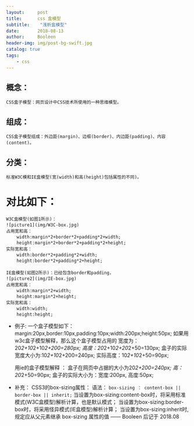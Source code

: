 ```yaml
---
layout:     post
title:      css 盒模型
subtitle:    "浅析盒模型"
date:       2018-08-13
author:     Booleen
header-img: img/post-bg-swift.jpg
catalog: true
tags:
    - css
---
```


## 概念：
	CSS盒子模型：网页设计中CSS技术所使用的一种思维模型。

## 组成：
	CSS盒子模型组成：外边距(margin)、边框(border)、内边距(padding)、内容(content)。

## 分类：
	标准W3C模和IE盒模型(宽(width)和高(height)包括属性的不同)。
	
# 对比如下：
	W3C盒模型(如图1所示)：
	![picture1](img/W3C-box.jpg)
	占用宽和高：
		width:margin*2+border*2+padding*2+width;
	    height:margin*2+border*2+padding*2+height;
	实际宽和高：
		width:border*2+padding*2+width;
	    height:border*2+padding*2+height;
	
	IE盒模型(如图2所示)：已经包含border和padding，
	![picture2](img/IE-box.jpg)
	占用宽和高：
		width:margin*2+width;
	    height:margin*2+height;
	实际宽和高：
		width:width;
	    height:height;	


* 例子:
	一个盒子模型如下：margin:20px,border:10px,padding:10px;width:200px;height:50px;
	如果用w3c盒子模型解释，那么这个盒子模型占用的
		宽度为：20*2+10*2+10*2+200=280px; 
		高度：20*2+10*2+20*2+50=130px;
	盒子的实际宽度大小为:10*2+10*2+200=240px;
		  实际高度：10*2+10*2+50=90px;

	用ie的盒子模型解释 ：
		盒子在网页中占据的大小为20*2+200=240px; 高：20*2+50=90px;
		盒子的实际大小为：宽度:200px, 高度:50px;


* 补充：
	CSS3的box-sizing属性：
	语法：
		```box-sizing ： content-box || border-box || inherit;```
	当设置为box-sizing:content-box时，将采用标准模式(W3C盒模型)解析计算，也是默认模式；
	当设置为box-sizing:border-box时，将采用怪异模式(IE盒模型)解析计算；
	当设置为box-sizing:inherit时, 规定应从父元素继承 box-sizing 属性的值
—— Booleen 后记于 2018.08
